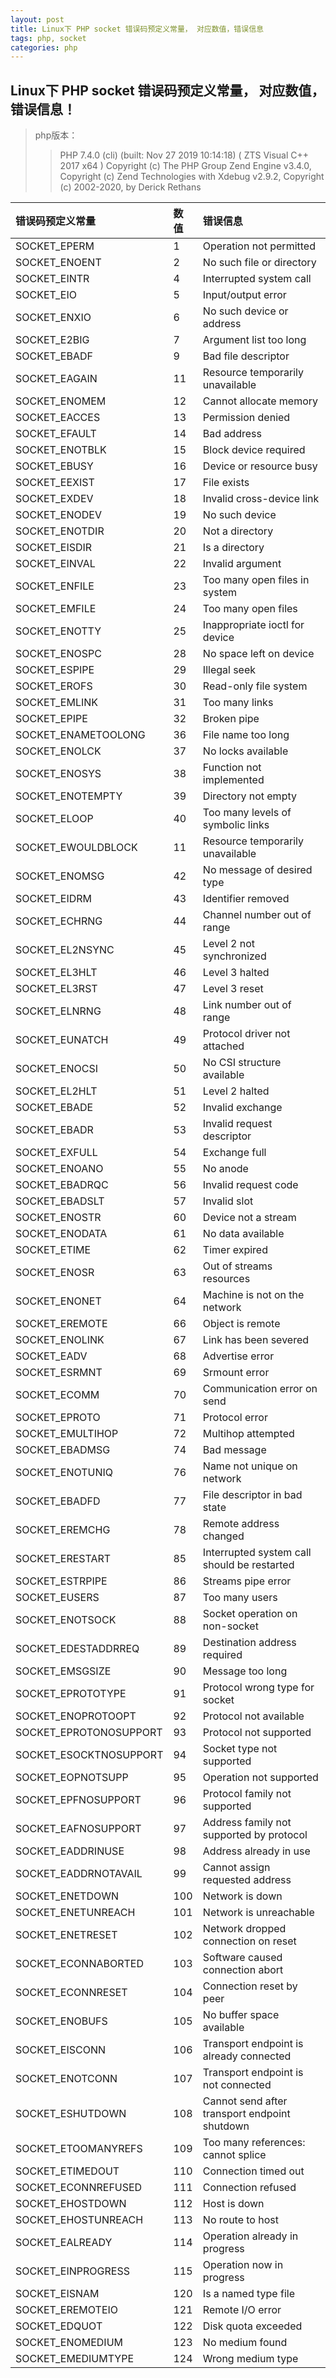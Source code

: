 ```yaml
---
layout: post
title: Linux下 PHP socket 错误码预定义常量， 对应数值，错误信息
tags: php, socket
categories: php
---
```


##  Linux下 PHP socket 错误码预定义常量， 对应数值，错误信息！

>php版本：
>>PHP 7.4.0 (cli) (built: Nov 27 2019 10:14:18) ( ZTS Visual C++ 2017 x64 )
Copyright (c) The PHP Group
Zend Engine v3.4.0, Copyright (c) Zend Technologies
    with Xdebug v2.9.2, Copyright (c) 2002-2020, by Derick Rethans

|错误码预定义常量|  数值| 错误信息|
| :-----| :-----| :-----|
|SOCKET_EPERM             |1|Operation not permitted |
|SOCKET_ENOENT            |2|No such file or directory |
|SOCKET_EINTR             |4|Interrupted system call |
|SOCKET_EIO               |5|Input/output error |
|SOCKET_ENXIO             |6|No such device or address |
|SOCKET_E2BIG             |7|Argument list too long |
|SOCKET_EBADF             |9|Bad file descriptor |
|SOCKET_EAGAIN            |11|Resource temporarily unavailable |
|SOCKET_ENOMEM            |12|Cannot allocate memory |
|SOCKET_EACCES            |13|Permission denied |
|SOCKET_EFAULT            |14|Bad address |
|SOCKET_ENOTBLK           |15|Block device required |
|SOCKET_EBUSY             |16|Device or resource busy |
|SOCKET_EEXIST            |17|File exists |
|SOCKET_EXDEV             |18|Invalid cross-device link |
|SOCKET_ENODEV            |19|No such device |
|SOCKET_ENOTDIR           |20|Not a directory |
|SOCKET_EISDIR            |21|Is a directory |
|SOCKET_EINVAL            |22|Invalid argument |
|SOCKET_ENFILE            |23|Too many open files in system |
|SOCKET_EMFILE            |24|Too many open files |
|SOCKET_ENOTTY            |25|Inappropriate ioctl for device |
|SOCKET_ENOSPC            |28|No space left on device |
|SOCKET_ESPIPE            |29|Illegal seek |
|SOCKET_EROFS             |30|Read-only file system |
|SOCKET_EMLINK            |31|Too many links |
|SOCKET_EPIPE             |32|Broken pipe |
|SOCKET_ENAMETOOLONG      |36|File name too long |
|SOCKET_ENOLCK            |37|No locks available |
|SOCKET_ENOSYS            |38|Function not implemented |
|SOCKET_ENOTEMPTY         |39|Directory not empty |
|SOCKET_ELOOP             |40|Too many levels of symbolic links |
|SOCKET_EWOULDBLOCK       |11|Resource temporarily unavailable |
|SOCKET_ENOMSG            |42|No message of desired type |
|SOCKET_EIDRM             |43|Identifier removed |
|SOCKET_ECHRNG            |44|Channel number out of range |
|SOCKET_EL2NSYNC          |45|Level 2 not synchronized |
|SOCKET_EL3HLT            |46|Level 3 halted |
|SOCKET_EL3RST            |47|Level 3 reset |
|SOCKET_ELNRNG            |48|Link number out of range |
|SOCKET_EUNATCH           |49|Protocol driver not attached |
|SOCKET_ENOCSI            |50|No CSI structure available |
|SOCKET_EL2HLT            |51|Level 2 halted |
|SOCKET_EBADE             |52|Invalid exchange |
|SOCKET_EBADR             |53|Invalid request descriptor |
|SOCKET_EXFULL            |54|Exchange full |
|SOCKET_ENOANO            |55|No anode |
|SOCKET_EBADRQC           |56|Invalid request code |
|SOCKET_EBADSLT           |57|Invalid slot |
|SOCKET_ENOSTR            |60|Device not a stream |
|SOCKET_ENODATA           |61|No data available |
|SOCKET_ETIME             |62|Timer expired |
|SOCKET_ENOSR             |63|Out of streams resources |
|SOCKET_ENONET            |64|Machine is not on the network |
|SOCKET_EREMOTE           |66|Object is remote |
|SOCKET_ENOLINK           |67|Link has been severed |
|SOCKET_EADV              |68|Advertise error |
|SOCKET_ESRMNT            |69|Srmount error |
|SOCKET_ECOMM             |70|Communication error on send |
|SOCKET_EPROTO            |71|Protocol error |
|SOCKET_EMULTIHOP         |72|Multihop attempted |
|SOCKET_EBADMSG           |74|Bad message |
|SOCKET_ENOTUNIQ          |76|Name not unique on network |
|SOCKET_EBADFD            |77|File descriptor in bad state |
|SOCKET_EREMCHG           |78|Remote address changed |
|SOCKET_ERESTART          |85|Interrupted system call should be restarted |
|SOCKET_ESTRPIPE          |86|Streams pipe error |
|SOCKET_EUSERS            |87|Too many users |
|SOCKET_ENOTSOCK          |88|Socket operation on non-socket |
|SOCKET_EDESTADDRREQ      |89|Destination address required |
|SOCKET_EMSGSIZE          |90|Message too long |
|SOCKET_EPROTOTYPE        |91|Protocol wrong type for socket |
|SOCKET_ENOPROTOOPT       |92|Protocol not available |
|SOCKET_EPROTONOSUPPORT   |93|Protocol not supported |
|SOCKET_ESOCKTNOSUPPORT   |94|Socket type not supported |
|SOCKET_EOPNOTSUPP        |95|Operation not supported |
|SOCKET_EPFNOSUPPORT      |96|Protocol family not supported |
|SOCKET_EAFNOSUPPORT      |97|Address family not supported by protocol |
|SOCKET_EADDRINUSE        |98|Address already in use |
|SOCKET_EADDRNOTAVAIL     |99|Cannot assign requested address |
|SOCKET_ENETDOWN          |100|Network is down |
|SOCKET_ENETUNREACH       |101|Network is unreachable |
|SOCKET_ENETRESET         |102|Network dropped connection on reset |
|SOCKET_ECONNABORTED      |103|Software caused connection abort |
|SOCKET_ECONNRESET        |104|Connection reset by peer |
|SOCKET_ENOBUFS           |105|No buffer space available |
|SOCKET_EISCONN           |106|Transport endpoint is already connected |
|SOCKET_ENOTCONN          |107|Transport endpoint is not connected |
|SOCKET_ESHUTDOWN         |108|Cannot send after transport endpoint shutdown |
|SOCKET_ETOOMANYREFS      |109|Too many references: cannot splice |
|SOCKET_ETIMEDOUT         |110|Connection timed out |
|SOCKET_ECONNREFUSED      |111|Connection refused |
|SOCKET_EHOSTDOWN         |112|Host is down |
|SOCKET_EHOSTUNREACH      |113|No route to host |
|SOCKET_EALREADY          |114|Operation already in progress |
|SOCKET_EINPROGRESS       |115|Operation now in progress |
|SOCKET_EISNAM            |120|Is a named type file |
|SOCKET_EREMOTEIO         |121|Remote I/O error |
|SOCKET_EDQUOT            |122|Disk quota exceeded |
|SOCKET_ENOMEDIUM         |123|No medium found |
|SOCKET_EMEDIUMTYPE       |124|Wrong medium type |
